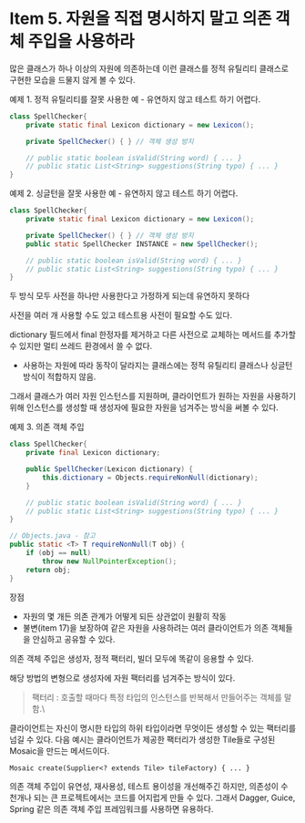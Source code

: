 # Item 5. 자원을 직접 명시하지 말고 의존 객체 주입을 사용하라



많은 클래스가 하나 이상의 자원에 의존하는데 이런 클래스를 정적 유틸리티 클래스로 구현한 모습을 드물지 않게 볼 수 있다.



예제 1. 정적 유틸리티를 잘못 사용한 예 - 유연하지 않고 테스트 하기 어렵다.

```java
class SpellChecker{
    private static final Lexicon dictionary = new Lexicon();

    private SpellChecker() { } // 객체 생성 방지

    // public static boolean isValid(String word) { ... }
    // public static List<String> suggestions(String typo) { ... }
}
```



예제 2. 싱글턴을 잘못 사용한 예 - 유연하지 않고 테스트 하기 어렵다.

```java
class SpellChecker{
    private static final Lexicon dictionary = new Lexicon();

    private SpellChecker() { } // 객체 생성 방지
    public static SpellChecker INSTANCE = new SpellChecker();

    // public static boolean isValid(String word) { ... }
    // public static List<String> suggestions(String typo) { ... }
}
```



두 방식 모두 사전을 하나만 사용한다고 가정하게 되는데 유연하지 못하다

사전을 여러 개 사용할 수도 있고 테스트용 사전이 필요할 수도 있다.



dictionary 필드에서 final 한정자를 제거하고 다른 사전으로 교체하는 메서드를 추가할 수 있지만 멀티 쓰레드 환경에서 쓸 수 없다.

- 사용하는 자원에 따라 동작이 달라지는 클래스에는 정적 유틸리티 클래스나 싱글턴 방식이 적합하지 않음.



그래서 클래스가 여러 자원 인스턴스를 지원하며, 클라이언트가 원하는 자원을 사용하기 위해 인스턴스를 생성할 때 생성자에 필요한 자원을 넘겨주는 방식을 써볼 수 있다.



예제 3. 의존 객체 주입

```java
class SpellChecker{
    private final Lexicon dictionary;

    public SpellChecker(Lexicon dictionary) {
        this.dictionary = Objects.requireNonNull(dictionary);
    }

    // public static boolean isValid(String word) { ... }
    // public static List<String> suggestions(String typo) { ... }
}

// Objects.java - 참고
public static <T> T requireNonNull(T obj) {
    if (obj == null)
        throw new NullPointerException();
    return obj;
}
```



장점

- 자원의 몇 개든 의존 관계가 어떻게 되든 상관없이 원활히 작동
- 불변(item 17)을 보장하여 같은 자원을 사용하려는 여러 클라이언트가 의존 객체들을 안심하고 공유할 수 있다.



의존 객체 주입은 생성자, 정적 팩터리, 빌더 모두에 똑같이 응용할 수 있다.



해당 방법의 변형으로 생성자에 자원 팩터리를 넘겨주는 방식이 있다.

> 팩터리 : 호출할 때마다 특정 타입의 인스턴스를 반복해서 만들어주는 객체를 말함.\



클라이언트는 자신이 명시한 타입의 하위 타입이라면 무엇이든 생성할 수 있는 팩터리를 넘길 수 있다. 다음 예시는 클라이언트가 제공한 팩터리가 생성한 Tile들로 구성된 Mosaic을 만드는 메서드이다.

`Mosaic create(Supplier<? extends Tile> tileFactory) { ... }`



의존 객체 주입이 유연성, 재사용성, 테스트 용이성을 개선해주긴 하지만, 의존성이 수 천개나 되는 큰 프로젝트에서는 코드를 어지럽게 만들 수 있다. 그래서 Dagger, Guice, Spring 같은 의존 객체 주입 프레임워크를 사용하면 유용하다.